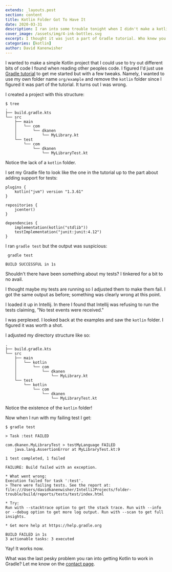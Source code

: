 ```yaml
---
extends: _layouts.post
section: content
title: Kotlin Folder Got To Have It
date: 2020-03-31
description: I ran into some trouble tonight when I didn't make a kotlin folder.
cover_image: /assets/img/4-ink-bottles.svg
excerpt: I thought it was just a part of Gradle tutorial. Who knew you needed it?
categories: [kotlin]
author: David Kanenwisher
---
```


I wanted to make a simple Kotlin project that I could use to try out different bits of code I found when reading other peoples code. I figured I'd just use [Gradle tutorial](https://guides.gradle.org/building-kotlin-jvm-libraries/) to get me started but with a few tweaks. Namely, I wanted to use my own folder name `org/example` and remove the `kotlin` folder since I figured it was part of the tutorial. It turns out I was wrong.

I created a project with this structure:

```text
$ tree
.
├── build.gradle.kts
└── src
    ├── main
    │   └── com
    │       └── dkanen
    │           └── MyLibrary.kt
    └── test
        └── com
            └── dkanen
                └── MyLibraryTest.kt
```

Notice the lack of a `kotlin` folder.

I set my Gradle file to look like the one in the tutorial up to the part about adding support for tests:

```text
plugins {
    kotlin("jvm") version "1.3.61" 
}

repositories {
    jcenter() 
}

dependencies {
    implementation(kotlin("stdlib"))
    testImplementation("junit:junit:4.12")
}
```

I ran `gradle test` but the output was suspicious:

```text
 gradle test

BUILD SUCCESSFUL in 1s
```

Shouldn't there have been something about my tests? I tinkered for a bit to no avail.

I thought maybe my tests are running so I adjusted them to make them fail. I got the same output as before; something was clearly wrong at this point.

I loaded it up in Intellij. In there I found that Intellij was refusing to run the tests claiming, "No test events were received."

I was perplexed. I looked back at the examples and saw the `kotlin` folder. I figured it was worth a shot.

I adjusted my directory structure like so:

```text
.
├── build.gradle.kts
└── src
    ├── main
    │   └── kotlin
    │       └── com
    │           └── dkanen
    │               └── MyLibrary.kt
    └── test
        └── kotlin
            └── com
                └── dkanen
                    └── MyLibraryTest.kt
```

Notice the existence of the `kotlin` folder!

Now when I run with my failing test I get:

```text
$ gradle test

> Task :test FAILED

com.dkanen.MyLibraryTest > testMyLanguage FAILED
    java.lang.AssertionError at MyLibraryTest.kt:9

1 test completed, 1 failed

FAILURE: Build failed with an exception.

* What went wrong:
Execution failed for task ':test'.
> There were failing tests. See the report at: file:///Users/davidkanenwisher/IntelliJProjects/folder-trouble/build/reports/tests/test/index.html

* Try:
Run with --stacktrace option to get the stack trace. Run with --info or --debug option to get more log output. Run with --scan to get full insights.

* Get more help at https://help.gradle.org

BUILD FAILED in 1s
3 actionable tasks: 3 executed
```

Yay! It works now.

What was the last pesky problem you ran into getting Kotlin to work in Gradle? Let me know on the [contact page](/contact).